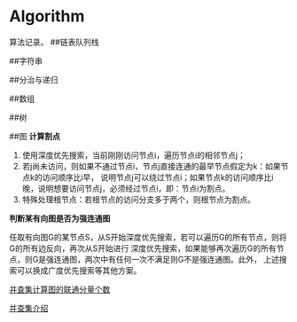 # Algorithm
算法记录。
##链表队列栈

##字符串

##分治与递归

##数组

##树

##图
**计算割点**

1. 使用深度优先搜索，当前刚刚访问节点i，遍历节点i的相邻节点j；
2. 若j尚未访问，则如果不通过节点i，节点j直接连通的最早节点假定为k：如果节点k的访问顺序比i早，
说明节点j可以绕过节点i；如果节点k的访问顺序比i晚，说明想要访问节点j，必须经过节点i，即：节点i为割点。
3. 特殊处理根节点：若根节点的访问分支多于两个，则根节点为割点。

**判断某有向图是否为强连通图**

任取有向图G的某节点S，从S开始深度优先搜索，若可以遍历G的所有节点，则将G的所有边反向，再次从S开始进行
深度优先搜索，如果能够再次遍历G的所有节点，则G是强连通图，两次中有任何一次不满足则G不是强连通图。此外，
上述搜索可以换成广度优先搜索等其他方案。

[并查集计算图的联通分量个数](https://github.com/sunkanggao/Algorithm/blob/master/course/06_Graph/unionFindSet.py)

[并查集介绍](http://blog.csdn.net/dm_vincent/article/details/7655764)